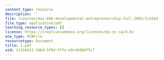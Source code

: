 ```yaml
---
content_type: resource
description: ''
file: /courses/mas-666-developmental-entrepreneurship-fall-2003/1c4164113dbd5f8d5ffae9c4b9b0f5c7_1.pdf
file_type: application/pdf
learning_resource_types: []
license: https://creativecommons.org/licenses/by-nc-sa/4.0/
ocw_type: OCWFile
resourcetype: Document
title: 1.pdf
uid: 1c416411-3dbd-5f8d-5ffa-e9c4b9b0f5c7
---
```

